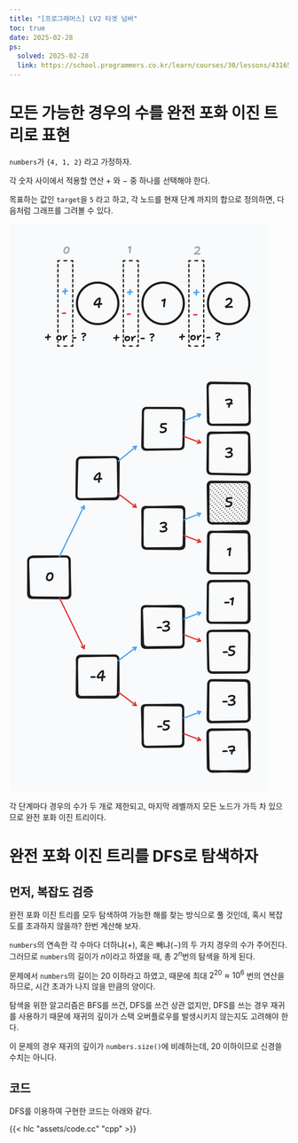 ```yaml
---
title: "[프로그래머스] LV2 타겟 넘버"
toc: true
date: 2025-02-28
ps:
  solved: 2025-02-28
  link: https://school.programmers.co.kr/learn/courses/30/lessons/43165
---
```


<!--  2025-02-28 풀이 실패 , 복습 후 Gpt -->

# 모든 가능한 경우의 수를 완전 포화 이진 트리로 표현

`numbers`가 `{4, 1, 2}` 라고 가정하자.

각 숫자 사이에서 적용할 연산 $+$ 와 $-$ 중 하나를 선택해야 한다.

목표하는 값인 `target`을 `5` 라고 하고, 각 노드를 현재 단계 까지의 합으로 정의하면, 다음처럼 그래프를 그려볼 수 있다.

![](./assets/00.png "numbers가 4, 1, 2이고, target이 5인 상황")

각 단계마다 경우의 수가 두 개로 제한되고, 마지막 레벨까지 모든 노드가 가득 차 있으므로 완전 포화 이진 트리이다.

# 완전 포화 이진 트리를 DFS로 탐색하자

## 먼저, 복잡도 검증

완전 포화 이진 트리를 모두 탐색하여 가능한 해를 찾는 방식으로 풀 것인데, 혹시 복잡도를 초과하지 않을까?
한번 계산해 보자.

`numbers`의 연속한 각 수마다 더하냐($+$), 혹은 빼냐($-$)의 두 가지 경우의 수가 주어진다.
그러므로 `numbers`의 길이가 $n$이라고 하였을 때, 총 $2^n$번의 탐색을 하게 된다.

문제에서 `numbers`의 길이는 20 이하라고 하였고, 때문에 최대 $2^20 \approx 10^6$ 번의 연산을 하므로, 시간 초과가 나지 않을 만큼의 양이다.

탐색을 위한 알고리즘은 BFS를 쓰건, DFS를 쓰건 상관 없지만, DFS를 쓰는 경우 재귀를 사용하기 때문에 재귀의 깊이가 스택 오버플로우를 발생시키지 않는지도 고려해야 한다.

이 문제의 경우 재귀의 깊이가 `numbers.size()`에 비례하는데, 20 이하이므로 신경쓸 수치는 아니다.

## 코드

DFS를 이용하여 구현한 코드는 아래와 같다.

{{< hlc "assets/code.cc" "cpp" >}}









